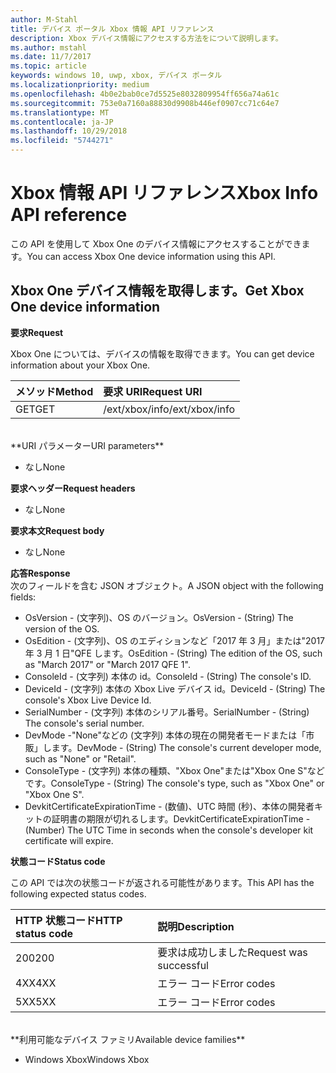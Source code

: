 ```yaml
---
author: M-Stahl
title: デバイス ポータル Xbox 情報 API リファレンス
description: Xbox デバイス情報にアクセスする方法をについて説明します。
ms.author: mstahl
ms.date: 11/7/2017
ms.topic: article
keywords: windows 10, uwp, xbox, デバイス ポータル
ms.localizationpriority: medium
ms.openlocfilehash: 4b0e2bab0ce7d5525e8032809954ff656a74a61c
ms.sourcegitcommit: 753e0a7160a88830d9908b446ef0907cc71c64e7
ms.translationtype: MT
ms.contentlocale: ja-JP
ms.lasthandoff: 10/29/2018
ms.locfileid: "5744271"
---
```

# <a name="xbox-info-api-reference"></a><span data-ttu-id="9b101-104">Xbox 情報 API リファレンス</span><span class="sxs-lookup"><span data-stu-id="9b101-104">Xbox Info API reference</span></span>   
<span data-ttu-id="9b101-105">この API を使用して Xbox One のデバイス情報にアクセスすることができます。</span><span class="sxs-lookup"><span data-stu-id="9b101-105">You can access Xbox One device information using this API.</span></span>

## <a name="get-xbox-one-device-information"></a><span data-ttu-id="9b101-106">Xbox One デバイス情報を取得します。</span><span class="sxs-lookup"><span data-stu-id="9b101-106">Get Xbox One device information</span></span>

**<span data-ttu-id="9b101-107">要求</span><span class="sxs-lookup"><span data-stu-id="9b101-107">Request</span></span>**

<span data-ttu-id="9b101-108">Xbox One については、デバイスの情報を取得できます。</span><span class="sxs-lookup"><span data-stu-id="9b101-108">You can get device information about your Xbox One.</span></span>

<span data-ttu-id="9b101-109">メソッド</span><span class="sxs-lookup"><span data-stu-id="9b101-109">Method</span></span>      | <span data-ttu-id="9b101-110">要求 URI</span><span class="sxs-lookup"><span data-stu-id="9b101-110">Request URI</span></span>
:------     | :-----
<span data-ttu-id="9b101-111">GET</span><span class="sxs-lookup"><span data-stu-id="9b101-111">GET</span></span> | <span data-ttu-id="9b101-112">/ext/xbox/info</span><span class="sxs-lookup"><span data-stu-id="9b101-112">/ext/xbox/info</span></span>
<br />
**<span data-ttu-id="9b101-113">URI パラメーター</span><span class="sxs-lookup"><span data-stu-id="9b101-113">URI parameters</span></span>**

- <span data-ttu-id="9b101-114">なし</span><span class="sxs-lookup"><span data-stu-id="9b101-114">None</span></span>

**<span data-ttu-id="9b101-115">要求ヘッダー</span><span class="sxs-lookup"><span data-stu-id="9b101-115">Request headers</span></span>**

- <span data-ttu-id="9b101-116">なし</span><span class="sxs-lookup"><span data-stu-id="9b101-116">None</span></span>

**<span data-ttu-id="9b101-117">要求本文</span><span class="sxs-lookup"><span data-stu-id="9b101-117">Request body</span></span>**

- <span data-ttu-id="9b101-118">なし</span><span class="sxs-lookup"><span data-stu-id="9b101-118">None</span></span>

**<span data-ttu-id="9b101-119">応答</span><span class="sxs-lookup"><span data-stu-id="9b101-119">Response</span></span>**   
<span data-ttu-id="9b101-120">次のフィールドを含む JSON オブジェクト。</span><span class="sxs-lookup"><span data-stu-id="9b101-120">A JSON object with the following fields:</span></span>

* <span data-ttu-id="9b101-121">OsVersion - (文字列)、OS のバージョン。</span><span class="sxs-lookup"><span data-stu-id="9b101-121">OsVersion - (String) The version of the OS.</span></span>
* <span data-ttu-id="9b101-122">OsEdition - (文字列)、OS のエディションなど「2017 年 3 月」または"2017 年 3 月 1 日"QFE します。</span><span class="sxs-lookup"><span data-stu-id="9b101-122">OsEdition - (String) The edition of the OS, such as "March 2017" or "March 2017 QFE 1".</span></span>
* <span data-ttu-id="9b101-123">ConsoleId - (文字列) 本体の id。</span><span class="sxs-lookup"><span data-stu-id="9b101-123">ConsoleId - (String) The console's ID.</span></span>
* <span data-ttu-id="9b101-124">DeviceId - (文字列) 本体の Xbox Live デバイス id。</span><span class="sxs-lookup"><span data-stu-id="9b101-124">DeviceId - (String) The console's Xbox Live Device Id.</span></span>
* <span data-ttu-id="9b101-125">SerialNumber - (文字列) 本体のシリアル番号。</span><span class="sxs-lookup"><span data-stu-id="9b101-125">SerialNumber - (String) The console's serial number.</span></span>
* <span data-ttu-id="9b101-126">DevMode -"None"などの (文字列) 本体の現在の開発者モードまたは「市販」します。</span><span class="sxs-lookup"><span data-stu-id="9b101-126">DevMode - (String) The console's current developer mode, such as "None" or "Retail".</span></span>
* <span data-ttu-id="9b101-127">ConsoleType - (文字列) 本体の種類、"Xbox One"または"Xbox One S"などです。</span><span class="sxs-lookup"><span data-stu-id="9b101-127">ConsoleType - (String) The console's type, such as "Xbox One" or "Xbox One S".</span></span>
* <span data-ttu-id="9b101-128">DevkitCertificateExpirationTime - (数値)、UTC 時間 (秒)、本体の開発者キットの証明書の期限が切れるします。</span><span class="sxs-lookup"><span data-stu-id="9b101-128">DevkitCertificateExpirationTime - (Number) The UTC Time in seconds when the console's developer kit certificate will expire.</span></span>

**<span data-ttu-id="9b101-129">状態コード</span><span class="sxs-lookup"><span data-stu-id="9b101-129">Status code</span></span>**

<span data-ttu-id="9b101-130">この API では次の状態コードが返される可能性があります。</span><span class="sxs-lookup"><span data-stu-id="9b101-130">This API has the following expected status codes.</span></span>

<span data-ttu-id="9b101-131">HTTP 状態コード</span><span class="sxs-lookup"><span data-stu-id="9b101-131">HTTP status code</span></span>      | <span data-ttu-id="9b101-132">説明</span><span class="sxs-lookup"><span data-stu-id="9b101-132">Description</span></span>
:------     | :-----
<span data-ttu-id="9b101-133">200</span><span class="sxs-lookup"><span data-stu-id="9b101-133">200</span></span> | <span data-ttu-id="9b101-134">要求は成功しました</span><span class="sxs-lookup"><span data-stu-id="9b101-134">Request was successful</span></span>
<span data-ttu-id="9b101-135">4XX</span><span class="sxs-lookup"><span data-stu-id="9b101-135">4XX</span></span> | <span data-ttu-id="9b101-136">エラー コード</span><span class="sxs-lookup"><span data-stu-id="9b101-136">Error codes</span></span>
<span data-ttu-id="9b101-137">5XX</span><span class="sxs-lookup"><span data-stu-id="9b101-137">5XX</span></span> | <span data-ttu-id="9b101-138">エラー コード</span><span class="sxs-lookup"><span data-stu-id="9b101-138">Error codes</span></span>

<br />
**<span data-ttu-id="9b101-139">利用可能なデバイス ファミリ</span><span class="sxs-lookup"><span data-stu-id="9b101-139">Available device families</span></span>**

* <span data-ttu-id="9b101-140">Windows Xbox</span><span class="sxs-lookup"><span data-stu-id="9b101-140">Windows Xbox</span></span>